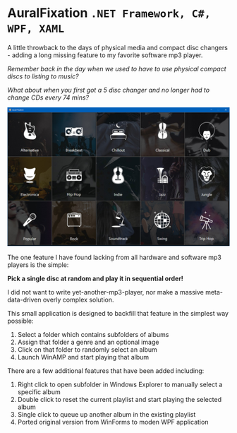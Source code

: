 # AuralFixation `.NET Framework, C#, WPF, XAML`
A little throwback to the days of physical media and compact disc changers - adding a long missing feature to my favorite software mp3 player.

*Remember back in the day when we used to have to use physical compact discs to listing to music?*

*What about when you first got a 5 disc changer and no longer had to change CDs every 74 mins?*

![AuralFixation](https://raw.githubusercontent.com/DesignedSimplicity/AuralFixation/master/AuralFixation.png)

The one feature I have found lacking from all hardware and software mp3 players is the simple:

**Pick a single disc at random and play it in sequential order!**

I did not want to write yet-another-mp3-player, nor make a massive meta-data-driven overly complex solution.

This small application is designed to backfill that feature in the simplest way possible:

1.	Select a folder which contains subfolders of albums
2.	Assign that folder a genre and an optional image
3.	Click on that folder to randomly select an album
4.	Launch WinAMP and start playing that album

There are a few additional features that have been added including:

1. Right click to open subfolder in Windows Explorer to manually select a specific album
2. Double click to reset the current playlist and start playing the selected album
3. Single click to queue up another album in the existing playlist
4. Ported original version from WinForms to moden WPF application
